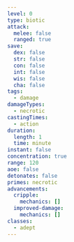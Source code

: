 ```yaml
---
level: 0
type: biotic
attack:
  melee: false
  ranged: true
save:
  dex: false
  str: false
  con: false
  int: false
  wis: false
  cha: false
tags:
  - damage
damageTypes:
  - necrotic
castingTimes:
  - action
duration:
  length: 1
  time: minute
instant: false
concentration: true
range: 120
aoe: false
detonates: false
primes: necrotic
advancements:
  cripple:
    mechanics: []
  improved-damage:
    mechanics: []
classes:
  - adept
---
```

